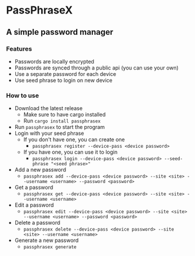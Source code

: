 # PassPhraseX
## A simple password manager
### Features
- Passwords are locally encrypted
- Passwords are synced through a public api (you can use your own)
- Use a separate password for each device
- Use seed phrase to login on new device

### How to use
- Download the latest release
    - Make sure to have cargo installed
    - Run `cargo install passphrasex`
- Run `passphrasex` to start the program
- Login with your seed phrase
    - If you don't have one, you can create one
        - `passphrasex register --device-pass <device password>`
    - If you have one, you can use it to login
        - `passphrasex login --device-pass <device password> --seed-phrase "<seed phrase>"`
- Add a new password
    - `passphrasex add --device-pass <device password> --site <site> --username <username> --password <password> `
- Get a password
    - `passphrasex get --device-pass <device password> --site <site> --username <username>`
- Edit a password
    - `passphrasex edit --device-pass <device password> --site <site> --username <username> --password <password>`
- Delete a password
    - `passphrasex delete --device-pass <device password> --site <site> --username <username>`
- Generate a new password
    - `passphrasex generate`